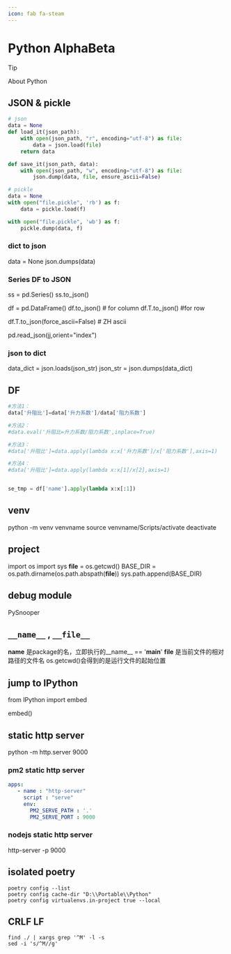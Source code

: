 ```yaml
---
icon: fab fa-steam
---
```


# Python AlphaBeta

> [!TIP]
> About Python

## JSON & pickle

``` python
# json
data = None
def load_it(json_path):
    with open(json_path, "r", encoding="utf-8") as file:
        data = json.load(file)
    return data

def save_it(json_path, data):
    with open(json_path, "w", encoding="utf-8") as file:
        json.dump(data, file, ensure_ascii=False)

# pickle
data = None
with open("file.pickle", 'rb') as f:
    data = pickle.load(f)

with open("file.pickle", 'wb') as f:
    pickle.dump(data, f)
```

### dict to json

data = None
json.dumps(data)

### Series DF to JSON

ss = pd.Series()
ss.to_json()

df = pd.DataFrame()
df.to_json() # for column
df.T.to_json() #for row

df.T.to_json(force_ascii=False) # ZH ascii

pd.read_json(jj,orient="index")



### json to dict
data_dict = json.loads(json_str)
json_str = json.dumps(data_dict)





## DF

``` python
#方法1：
data['升阻比']=data['升力系数']/data['阻力系数']

#方法2：
#data.eval('升阻比=升力系数/阻力系数',inplace=True)

#方法3：
#data['升阻比']=data.apply(lambda x:x['升力系数']/x['阻力系数'],axis=1)

#方法4：
#data['升阻比']=data.apply(lambda x:x[1]/x[2],axis=1)


se_tmp = df['name'].apply(lambda x:x[:1])
```


## venv

python -m venv venvname
source venvname/Scripts/activate
deactivate

## project

import os
import sys
__file__ = os.getcwd()
BASE_DIR = os.path.dirname(os.path.abspath(__file__))
sys.path.append(BASE_DIR)

## debug module

PySnooper

## `__name__` , `__file__`

__name__ 是package的名，立即执行的__name__ == '__main__'
__file__ 是当前文件的相对路径的文件名
os.getcwd()会得到的是运行文件的起始位置

## jump to IPython

from IPython import embed

embed()


## static http server

python -m http.server 9000


### pm2 static http server

``` yml
apps:
   - name : "http-server"
     script : "serve"
     env:
       PM2_SERVE_PATH : '.'
       PM2_SERVE_PORT : 9000
```

### nodejs static http server

http-server -p 9000


## isolated poetry

``` shell
poetry config --list
poetry config cache-dir "D:\\Portable\\Python"
poetry config virtualenvs.in-project true --local
```

## CRLF LF

``` shell
find ./ | xargs grep '^M' -l -s
sed -i 's/^M//g'
```

